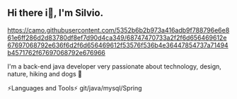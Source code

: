 ## Hi there i👋, I'm Silvio. 

https://camo.githubusercontent.com/5352b6b2b973a416adb9f788796e6e861e6ff286d2d83780df8ef7d90d4ca349/68747470733a2f2f6d656469612e67697068792e636f6d2f6d656469612f53576f536b4e36447854737a71494b4571762f67697068792e676966

I'm a back-end java developer very passionate about technology, design, nature, hiking and dogs 🐶 


⚡Languages and Tools⚡
   git/java/mysql/Spring


